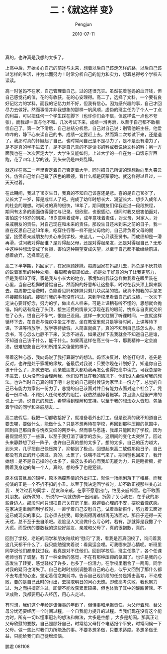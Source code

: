 ﻿---
layout: post
title: '二：《就这样 变》'
date: 2010-07-11
author: Pengjun
tags: 成长印记
---

真的，也许真是我想的太多了。

上高中后，开始关心自己的前途与未来，想着以后自己该走怎样的路，以后自己该过怎样的生活，并为此而努力！时常分析自己的能力和实力，想着总得考个学校去读读。

高一时爸妈不在家，自己管理着自己，过的还很充实。虽然花着爸妈的血汗钱，但自己感觉花的值，花的有收获，花的心安理得。高二了，选择了文科，一个要有良好记忆力的学科，而我的记忆力并不好，但我有信心。因为感兴趣的事，自己才回尽力去做好。然而事情并非我想象的那样一帆风顺，虚伪的班主任为了个人一丁点的利益，可以把任何一个学生踩在脚下（也许你们会不信，但这样说一点也不夸张），而我却一直与他不和。几次考试下来，成绩一滑再滑，以至于自己都不敢相信自己了。第一次下滑后，自己总结分析后，自己对自己说：别管他班主任，他爱咋咋的，静下心来读自己的书，成绩一定要赶上去。然而第二次考试下来，还是退了。我那时真的怀疑起了自己，也时常问自己是不是尽力了，是不是没有潜力了，是不是真的学不进去了，是不是自己真的不是读书的料或者说读文科的料；另一方面我也在一次次否定大学，大学生又能如何，上过大学的一样在为一口饭东奔西跑，花了四年上学的钱，到头来仍是四处乱蹿。

就这样在高二一年里否定着自己否定着大学，同时把自己所谓的理想抛向里九霄云外。仿佛自己给自己戴了灰色的眼镜，看什么都是灰蒙蒙地。就这样得过且过，一天天过着。

在此期间，我过了18岁生日，我真的不知自己该喜还是悲。喜的是自己18岁了，又长大了一岁，算是成年人了吧。完成了幼年时想长大、渴望长大、想步入成年人的社会的理想。时间过的真的很快，18年了，期间朋友们伴我走过一段段旅程，期间有太多的画面值得回忆与记录。很欣慰，也很感动。但同时我又很害怕面对，害怕这个18岁的到来。18岁意味着成年，成年意味着责任，对父母，对家人，对亲戚朋友的责任，对自己现在和未来的责任。那段生日还未到来之前的日子，我一直在反思自己这18年来，吃穿住行哪一样不是父母给的。自己背负着父母的期望，接受着亲戚朋友的关心来到学校，来这儿，一心只读圣贤书。而成绩却是一滑再滑，试问我对得起谁？是对得起父母，还是对得起亲友，还是对得起自己？无形中这种种想法便成了负担，害怕这种期望变成失望，以至于自己都不敢继续前进，想着放弃，选择着逃避。

高二下半学期，妈回家了，在家照顾妹妹。每周回家在妈那儿去，妈总是不厌其烦的说着家里的种种处境。 每周都会周周如此。妈是处于好意的为了让我更努力，但是我都18了呀，家是我从小长大的地方，家境如何我该怎样做我看在眼里装在心里，当自己松懈时警惕自己。然而妈的好意却让这些事，时时在我头顶上飘来飘去。每周带生活费时，总能看见妈和妹妹只剩几块买菜的钱。我真不知我的手是怎样接那些钱的。接钱时我的手有没有抖过。来到学校里看着自己的成绩，一次次下定决心要好好念，努力的学，做出点人样来。可是上课稍有听不懂的，思想就会抛锚，妈的话有绕在了头顶，接生活费的情景又浮现在我的眼前，愧疚与自责就交织在了心头，恨自己不争气，恨自己没用。这样一来又耽搁了听课时间，一直就这样循环下去，在自责与愧疚中坐立不安。坐在教室里就只是等待时间，上课等待下课，下课等待放学，放学等待放假。人简直就疯了，真的不知到自己该怎么办。想念书，可心怎么也静不下来，又念不进去，如果这样下去我就会不知道自己是谁，不知道自己该干什么，能干什么。如果再这样在高三待一年，那我精神一定会崩溃，很难想象自己不知所措呆呆傻傻的样子。

带着这种心态，我向妈说了我打算辍学的想法。妈坚决反对，给爸打电话，爸先是反对，也许是处于家境的缘故，爸最后对我说：只要你现在计划好了，知道你自己该干什么了，那就去吧。而亲戚朋友大都劝我再怎么也得把高中读完。可我总是听不进去，认为没有谁会理解我，他们没有处在我的情况下，他们没人会理解我的想法。也许当时自己真的错了吧！总觉的自己是时候该为家里出一份力了，总觉的自己已有能力为家出一份力了，总觉的自己该面对并且有能力去面对这个社会了。凭着一份冲动，不顾别人任何形式的阻拦，我依然选择着辍学。并且逢人就很严肃的说上一通，说自己的想法，希望得到理解和支持。以至于我的想法众人皆知，包括着学校的同学和亲戚朋友……

高二放假后，我把一切都收拾好了，就准备着外出打工。但是说真的我不知道自己要去哪，要做什么，能做什么？只是不想再待在学校，再回到那种压抑的氛围中，回到自己那自责与愧疚交织的网罗中。然而事与愿违，我却只能回到了学校，因为暑假里经历了一些事，以至于我打消了辍学的念头，这期间的变化太突然了。回过头来静静想了好一阵子，也许自己真的想的太多了。想的太多，自己的压力越大，到头来，几乎把自己快压跨了，抑郁到了极点。回想起来高二放假那段日子，自己都没有真正的开心笑过。真的，太累了，快喘不过气来了。期间爸也回来了，我开始想：是不是自己操的心太多了，操这么多的心而我却无能为力，只是瞎折腾，折腾着我身边的每一个人。真的，想的多了也是犯错。

原本信誓旦旦的辍学，原本满腔热情的外出打工，就像一场闹剧落下了帷幕，而我扮演的正是一个不折不扣的小丑。以至于我决定回学校时，却不敢正视那些关心过我 、关注过我的同学 、朋友和亲戚。在家不愿意出门，怕见亲戚邻里。也不敢面对朋友。我所做的 、所说的一切就仿佛一出闹剧，折腾了关心我在、在乎我的那些身边人。那段时间只想把自己关在房子里，躲避着心理的不安，摆脱着愧疚感。在家决定重新回到学校时，一直学着自己安慰自己，试着重新振作，努力着去面对这已成现实的事实。我必须去接受。即使闹得再难堪再无法面对。那日子还得一天天过，总不至于去自杀吧。没脸见人又没做什么亏心时。若有，那就算是我撒了个大谎。而受伤的要数我的这些好朋友、亲戚和父母了，真的很抱歉，真的。

回到了学校，老班的同学和朋友陆续的“慰问”了我，看我是否真回校了，询问着我这几天都干什么了，我只能勉强笑着说：看奥运会哩。可我哪来那心情呢。听班里同学说他们都来找过我，我真是对不住他们。回到学校后，班主任换了，各个任课老师也有了调整，有了一种全新的感觉，不在有那种压抑的氛围了。也许是我的心态发生了转变，感觉轻松了许多，也多了一份活力。在学校里磨合了一两周，同学对我的疑问也消失了。自己也时时刻刻调整着自己的心态，似乎又回到了那什么都不去考虑的心态。坚定着信念向前冲。告诉自己现阶段的任务是搏击高考，不论成败，要的是自己此时的付出，去换取明日的问心无愧。即使高考失败，我也努力过、为之而拼搏奋斗过，即使不能收获累累硕果，但也体验了其中的酸甜苦辣。不论成败，我都要用心去经历，用心去走过。

有时想，我们这个年龄是该懂事的年龄了，但懂事和承担责任，为父母着想，替父母分忧还要经历一个时间过程，一个自我能力提升的过程。当我们现在没有这个能力时，所有一切以懂事冠名的想法和做法，大多是空想 ，大多是胡闹。那真正让父母欣慰的要数，自己照顾好自己，时常给父母打个电话报个平安，时常问候一下父母。做一些此时我们力所能及的事。不要多想多做，只要求适度。多想多做无益，只能给我们自己徒增烦恼。

鹏君
081108